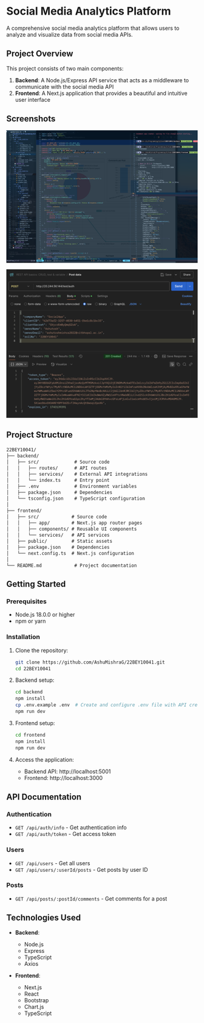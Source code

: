 # Social Media Analytics Platform

A comprehensive social media analytics platform that allows users to analyze and visualize data from social media APIs.

## Project Overview

This project consists of two main components:

1. **Backend**: A Node.js/Express API service that acts as a middleware to communicate with the social media API
2. **Frontend**: A Next.js application that provides a beautiful and intuitive user interface


## Screenshots

![Dashboard](Dashboard.png)

![Postman Authentication](PostmanAuth.png)

## Project Structure

```
22BEY10041/
├── backend/              
│   ├── src/             # Source code
│   │   ├── routes/      # API routes
│   │   ├── services/    # External API integrations
│   │   └── index.ts     # Entry point
│   ├── .env             # Environment variables
│   ├── package.json     # Dependencies
│   └── tsconfig.json    # TypeScript configuration
│
├── frontend/            
│   ├── src/            # Source code
│   │   ├── app/        # Next.js app router pages
│   │   ├── components/ # Reusable UI components
│   │   └── services/   # API services
│   ├── public/         # Static assets
│   ├── package.json    # Dependencies
│   └── next.config.ts  # Next.js configuration
│
└── README.md            # Project documentation
```

## Getting Started

### Prerequisites

-  Node.js 18.0.0 or higher
-  npm or yarn

### Installation

1. Clone the repository:

   ```bash
   git clone https://github.com/AshuMishraG/22BEY10041.git
   cd 22BEY10041
   ```

2. Backend setup:

   ```bash
   cd backend
   npm install
   cp .env.example .env  # Create and configure .env file with API credentials
   npm run dev
   ```

3. Frontend setup:

   ```bash
   cd frontend
   npm install
   npm run dev
   ```

4. Access the application:
   -  Backend API: http://localhost:5001
   -  Frontend: http://localhost:3000

## API Documentation

### Authentication

-  `GET /api/auth/info` - Get authentication info
-  `GET /api/auth/token` - Get access token

### Users

-  `GET /api/users` - Get all users
-  `GET /api/users/:userId/posts` - Get posts by user ID

### Posts

-  `GET /api/posts/:postId/comments` - Get comments for a post

## Technologies Used

-  **Backend**:

   -  Node.js
   -  Express
   -  TypeScript
   -  Axios

-  **Frontend**:
   -  Next.js
   -  React
   -  Bootstrap
   -  Chart.js
   -  TypeScript